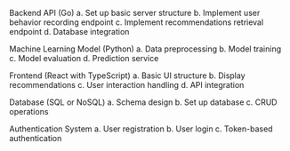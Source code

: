 Backend API (Go)
a. Set up basic server structure
b. Implement user behavior recording endpoint
c. Implement recommendations retrieval endpoint
d. Database integration

Machine Learning Model (Python)
a. Data preprocessing
b. Model training
c. Model evaluation
d. Prediction service

Frontend (React with TypeScript)
a. Basic UI structure
b. Display recommendations
c. User interaction handling
d. API integration

Database (SQL or NoSQL)
a. Schema design
b. Set up database
c. CRUD operations

Authentication System
a. User registration
b. User login
c. Token-based authentication
